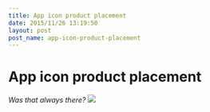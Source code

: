 ```yaml
---
title: App icon product placement
date: 2015/11/26 13:19:50
layout: post
post_name: app-icon-product-placement
---
```

# App icon product placement

_Was that always there?_ ![](https://henryaj.files.wordpress.com/2015/11/img_0172.png)
